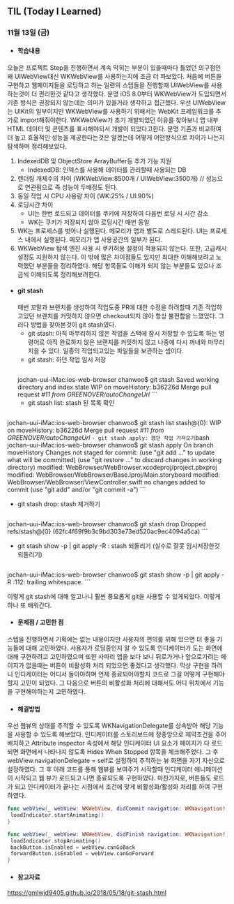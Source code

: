 ## TIL (Today I Learned)

### 11월 13일 (금)

- #### 학습내용
오늘은 프로젝트 Step을 진행하면서 계속 막히는 부분이 있을때마다 들었던 의구점인 왜 UIWebView대신 WKWebView를 사용하는지에 조금 더 파보았다. 처음에 버튼을 구현하고 웹페이지들을 로딩하고 하는 일련의 스텝들을 진행할때 UIWebView를 사용하는것이 더 편리한것 같다고 생각했다. 분명 iOS 8.0부터 WKWebView가 도입되면서 기존 방식은 권장되지 않는데는 의미가 있을거라 생각하고 접근했다. 우선 UIWebView는 UIKit의 일부이지만 WKWebView를 사용하기 위해서는 WebKit 프레임워크를 추가로 import해줘야한다. WKWebView가 초기 개발되었던 이유를 찾아보니 앱 내부 HTML 데이터 및 콘텐츠를 표시해야되서 개발이 되었다고한다. 분명 기존과 비교하여 더 높고 효율적인 성능을 제공한다는것은 알겠는데 어떻게 어떤방식으로 차이가 나는지 탐색하며 정리해보았다.

1. IndexedDB 및 ObjectStore ArrayBuffer등 추가 기능 지원
   - IndexedDB: 인덱스를 사용해 데이터를 관리할때 사용되는 DB
2. 렌더링 개체수의 차이 (WKWebView:8500개 / UIWebView:3500개) // 성능으로 연관됨으로 즉 성능이 두배정도 된다.
3. 동일 작업 시 CPU 사용량 차이 (WK:25% / UI:90%)
4. 로딩시간 차이
   - UI는 한번 로드되고 데이터를 쿠키에 저장하여 다음번 로딩 시 시간 감소
   - WK는 쿠키가 저장되지 않아 로딩시간 매번 동일
5. WK는 프로세스를 벗어나 실행된다. 메모리가 앱과 별도로 스레드된다. UI는 프로세스 내에서 실행된다. 메모리가 앱 사용공간의 일부가 된다.
6. WKWebView 탐색 엔진 사용 시 쿠키허용 설정이 적용되지 않는다.
또한, 고급캐시설정도 지원하지 않는다.
이 밖에 많은 차이점들도 있지만 최대한 이해해보려고 노력했던 부분들을 정리하였다. 해당 항목들도 이해가 되지 않는 부분들도 있으나 조금씩 이해되도록 정리해보려한다. 

- #### git stash
  매번 꼬말과 브랜치를 생성하여 작업도중 PR에 대한 수정을 하려할때 기존 작업하고있던 브랜치를 커밋하지 않으면 checkout되지 않아 항상 불편함을 느꼈었다. 그러다 방법을 찾아본것이 git stash였다.
   - git stash: 아직 마무리하지 않은 작업을 스택에 잠시 저장할 수 있도록 하는 명령어로 아직 완료하지 않은 브랜치를 커밋하지 않고 나중에 다시 꺼내와 마무리 지을 수 있다. 일종의 작업되고있는 파일들을 보관하는 셈이다.
   - git stash: 하던 작업 임시 저장
      ```bash
  jochan-uui-iMac:ios-web-browser chanwoo$ git stash
  Saved working directory and index state WIP on moveHistory: b36226d Merge pull request *#11 from GREENOVER/autoChangeUrl*
      ```
   - git stash list: stash 된 목록 확인
      ```bash
jochan-uui-iMac:ios-web-browser chanwoo$ git stash list
stash@{0}: WIP on moveHistory: b36226d Merge pull request *#11 from GREENOVER/autoChangeUrl*
      ```
      - git stash apply: 했던 작업 가져오기
         ```bash
jochan-uui-iMac:ios-web-browser chanwoo$ git stash apply
On branch moveHistory
Changes not staged for commit:
 (use "git add <file>..." to update what will be committed)
 (use "git restore <file>..." to discard changes in working directory)
	modified:  WebBrowser/WebBrowser.xcodeproj/project.pbxproj
	modified:  WebBrowser/WebBrowser/Base.lproj/Main.storyboard
	modified:  WebBrowser/WebBrowser/ViewController.swift
no changes added to commit (use "git add" and/or "git commit -a")
         ```
   - git stash drop: stash 제거하기
      ```bash
jochan-uui-iMac:ios-web-browser chanwoo$ git stash drop
Dropped refs/stash@{0} (62fc4f69f9b3c9bd303e73ed520ac9ec4094a5ca)
      ```
   - git stash show -p | git apply -R : stash 되돌리기 (실수로 잘못 임시저장한것 되돌리기)
      ```bash
jochan-uui-iMac:ios-web-browser chanwoo$ git stash show -p | git apply -R
<stdin>:112: trailing whitespace.
      ```

   이렇게 git stash에 대해 알고나니 훨씬 풍요롭게 git을 사용할 수 있게되었다. 이렇게 하나 또 배워간다.

- #### 문제점 / 고민한 점
스텝을 진행하면서 기획에는 없는 내용이지만 사용자의 편의를 위해 있으면 더 좋을 기능들에 대해 고민하였다. 사용자가 로딩중인지 알 수 있도록 인디케이터가 도는 화면에 대해 구현하려고 고민하였으며 또한 사파리 앱을 보다 보니 뒤로가거나 앞으로가려는 페이지가 없을때는 버튼이 비활성화 처리 되었으면 좋겠다고 생각했다. 막상 구현을 하려니 인디케이터는 어디서 돌아야하며 언제 종료되어야할지 코드로 그걸 어떻게 구현해야할지 고민이 되었다. 그 다음으로 버튼의 비활성화 처리에 대해서도 어디 위치에서 기능을 구현해야하는지 고민하였다.

- #### 해결방법
우선 웹뷰의 상태를 추적할 수 있도록 WKNavigationDelegate를 상속받아 해당 기능을 사용할 수 있도록 해보았다. 인디케이터를 스토리보드에 정중앙으로 제약조건을 주어 배치하고 Attribute inspector 속성에서 해당 인디케이터 UI 요소가 페이지가 다 로드되면 화면에서 나타나지 않도록 Hides When Stopped 항목을 체크해주었다. 그 후 webView.navigationDelegate = self로 설정하여 추적하는 뷰 화면을 자기 자신으로 설정하였다. 그 후 아래 코드를 통해 웹뷰를 보여주기 시작할때 인디케이터 애니메이션이 시작되고 웹 뷰가 로드되고 나면 종료되도록 구현하였다. 마찬가지로, 버튼들도 로드가 되고 인디케이터가 끝나는 시점에서 조건에 맞게 비활성화/활성화 처리를 하여 구현하였다.
   ```swift
  func webView(_ webView: WKWebView, didCommit navigation: WKNavigation!) {
    loadIndicator.startAnimating()
  }

  func webView(_ webView: WKWebView, didFinish navigation: WKNavigation!) {
    loadIndicator.stopAnimating()
    backButton.isEnabled = webView.canGoBack
    forwardButton.isEnabled = webView.canGoForward
  }
   ```
  
- #### 참고자료
https://gmlwjd9405.github.io/2018/05/18/git-stash.html
